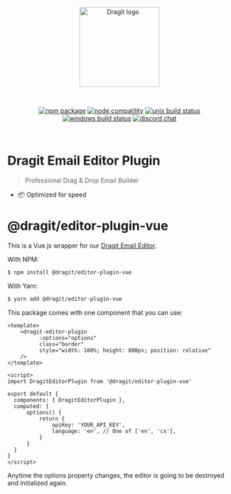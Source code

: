 <p align="center">
  <a href="https://dragit.io" target="_blank" rel="noopener noreferrer">
    <img width="180" src="https://dragit.io/img/logo_fb_developer.jpg" alt="Dragit logo">
  </a>
</p>
<br/>
<p align="center">
  <a href="https://npmjs.com/package/@dragit/editor-plugin-vue"><img src="https://img.shields.io/npm/v/@dragit/editor-plugin-vue.svg" alt="npm package"></a>
  <a href="https://nodejs.org/en/about/releases/"><img src="https://img.shields.io/node/v/@dragit/editor-plugin-vue.svg" alt="node compatility"></a>
  <a href="https://app.circleci.com/pipelines/github/vitejs/vite?branch=main"><img src="https://circleci.com/gh/vitejs/vite/tree/main.svg?style=shield" alt="unix build status"></a>
  <a href="https://ci.appveyor.com/project/yyx990803/vite/branch/main"><img src="https://ci.appveyor.com/api/projects/status/0q4j8062olbcs71l/branch/main?svg=true" alt="windows build status"></a>
  <a href="https://discord.gg/nfX2kYPqvr"><img src="https://img.shields.io/badge/chat-discord-blue?style=flat&logo=discord" alt="discord chat"></a>
</p>
<br/>

# Dragit Email Editor Plugin

> Professional Drag & Drop Email Builder

- 📦 Optimized for speed


# @dragit/editor-plugin-vue

This is a Vue.js wrapper for our [Dragit Email Editor](https://dragit.io/). 

With NPM:
```bash
$ npm install @dragit/editor-plugin-vue
```

With Yarn:
```bash
$ yarn add @dragit/editor-plugin-vue
```


This package comes with one component that you can use:
```vue
<template>
    <dragit-editor-plugin
          :options="options"
          class="border"
          style="width: 100%; height: 800px; position: relative"
    />
</template>

<script>
import DragitEditorPlugin from '@dragit/editor-plugin-vue'

export default {
  components: { DragitEditorPlugin },
  computed: {
      options() {
          return {
              apiKey: 'YOUR_API_KEY',
              language: 'en', // One of ['en', 'cs'],
          }
      }
  }
}
</script>
```

Anytime the options property changes, the editor is going to be destroyed and initialized again.


